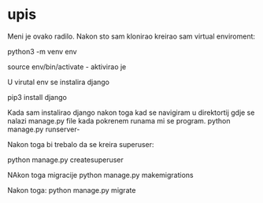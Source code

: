 # upis




Meni je ovako radilo. Nakon sto sam klonirao kreirao sam virtual enviroment: 
  
  python3 -m venv env
  
  source env/bin/activate - aktivirao je 
   
   
   U virutal env se instalira django 
   
   pip3 install django 
   
  Kada sam instalirao django nakon toga kad se navigiram u direktortij gdje se nalazi manage.py file kada pokrenem runama mi se program. 
  python manage.py runserver-
  
  Nakon toga bi trebalo da se kreira superuser:
  
  python manage.py createsuperuser

NAkon toga migracije 
python manage.py makemigrations 

Nakon toga:
python manage.py migrate
